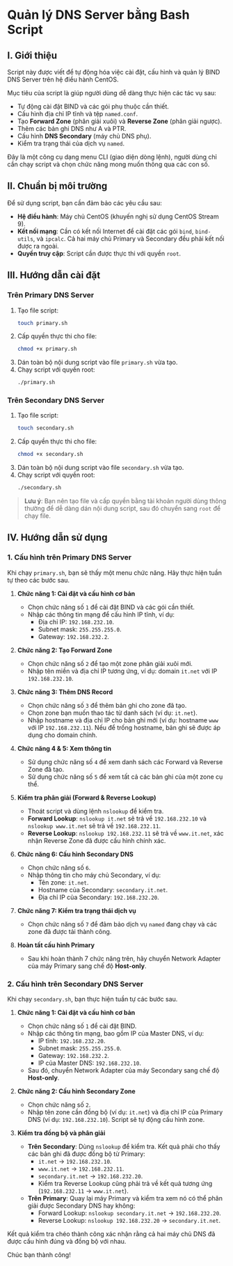 # Quản lý DNS Server bằng Bash Script

## I. Giới thiệu

Script này được viết để tự động hóa việc cài đặt, cấu hình và quản lý BIND DNS Server trên hệ điều hành CentOS.

Mục tiêu của script là giúp người dùng dễ dàng thực hiện các tác vụ sau:
*   Tự động cài đặt BIND và các gói phụ thuộc cần thiết.
*   Cấu hình địa chỉ IP tĩnh và tệp `named.conf`.
*   Tạo **Forward Zone** (phân giải xuôi) và **Reverse Zone** (phân giải ngược).
*   Thêm các bản ghi DNS như A và PTR.
*   Cấu hình **DNS Secondary** (máy chủ DNS phụ).
*   Kiểm tra trạng thái của dịch vụ `named`.

Đây là một công cụ dạng menu CLI (giao diện dòng lệnh), người dùng chỉ cần chạy script và chọn chức năng mong muốn thông qua các con số.

## II. Chuẩn bị môi trường

Để sử dụng script, bạn cần đảm bảo các yêu cầu sau:
*   **Hệ điều hành**: Máy chủ CentOS (khuyến nghị sử dụng CentOS Stream 9).
*   **Kết nối mạng**: Cần có kết nối Internet để cài đặt các gói `bind`, `bind-utils`, và `ipcalc`. Cả hai máy chủ Primary và Secondary đều phải kết nối được ra ngoài.
*   **Quyền truy cập**: Script cần được thực thi với quyền `root`.

## III. Hướng dẫn cài đặt

### Trên Primary DNS Server

1.  Tạo file script:
    ```bash
    touch primary.sh
    ```
2.  Cấp quyền thực thi cho file:
    ```bash
    chmod +x primary.sh
    ```
3.  Dán toàn bộ nội dung script vào file `primary.sh` vừa tạo.
4.  Chạy script với quyền root:
    ```bash
    ./primary.sh
    ```

### Trên Secondary DNS Server

1.  Tạo file script:
    ```bash
    touch secondary.sh
    ```
2.  Cấp quyền thực thi cho file:
    ```bash
    chmod +x secondary.sh
    ```
3.  Dán toàn bộ nội dung script vào file `secondary.sh` vừa tạo.
4.  Chạy script với quyền root:
    ```bash
    ./secondary.sh
    ```

> **Lưu ý**: Bạn nên tạo file và cấp quyền bằng tài khoản người dùng thông thường để dễ dàng dán nội dung script, sau đó chuyển sang `root` để chạy file.

## IV. Hướng dẫn sử dụng

### 1. Cấu hình trên Primary DNS Server

Khi chạy `primary.sh`, bạn sẽ thấy một menu chức năng. Hãy thực hiện tuần tự theo các bước sau.

1.  **Chức năng 1: Cài đặt và cấu hình cơ bản**
    *   Chọn chức năng số `1` để cài đặt BIND và các gói cần thiết.
    *   Nhập các thông tin mạng để cấu hình IP tĩnh, ví dụ:
        *   Địa chỉ IP: `192.168.232.10`.
        *   Subnet mask: `255.255.255.0`.
        *   Gateway: `192.168.232.2`.

2.  **Chức năng 2: Tạo Forward Zone**
    *   Chọn chức năng số `2` để tạo một zone phân giải xuôi mới.
    *   Nhập tên miền và địa chỉ IP tương ứng, ví dụ: domain `it.net` với IP `192.168.232.10`.

3.  **Chức năng 3: Thêm DNS Record**
    *   Chọn chức năng số `3` để thêm bản ghi cho zone đã tạo.
    *   Chọn zone bạn muốn thao tác từ danh sách (ví dụ: `it.net`).
    *   Nhập hostname và địa chỉ IP cho bản ghi mới (ví dụ: hostname `www` với IP `192.168.232.11`). Nếu để trống hostname, bản ghi sẽ được áp dụng cho domain chính.

4.  **Chức năng 4 & 5: Xem thông tin**
    *   Sử dụng chức năng số `4` để xem danh sách các Forward và Reverse Zone đã tạo.
    *   Sử dụng chức năng số `5` để xem tất cả các bản ghi của một zone cụ thể.

5.  **Kiểm tra phân giải (Forward & Reverse Lookup)**
    *   Thoát script và dùng lệnh `nslookup` để kiểm tra.
    *   **Forward Lookup**: `nslookup it.net` sẽ trả về `192.168.232.10` và `nslookup www.it.net` sẽ trả về `192.168.232.11`.
    *   **Reverse Lookup**: `nslookup 192.168.232.11` sẽ trả về `www.it.net`, xác nhận Reverse Zone đã được cấu hình chính xác.

6.  **Chức năng 6: Cấu hình Secondary DNS**
    *   Chọn chức năng số `6`.
    *   Nhập thông tin cho máy chủ Secondary, ví dụ:
        *   Tên zone: `it.net`.
        *   Hostname của Secondary: `secondary.it.net`.
        *   Địa chỉ IP của Secondary: `192.168.232.20`.

7.  **Chức năng 7: Kiểm tra trạng thái dịch vụ**
    *   Chọn chức năng số `7` để đảm bảo dịch vụ `named` đang chạy và các zone đã được tải thành công.

8.  **Hoàn tất cấu hình Primary**
    *   Sau khi hoàn thành 7 chức năng trên, hãy chuyển Network Adapter của máy Primary sang chế độ **Host-only**.

### 2. Cấu hình trên Secondary DNS Server

Khi chạy `secondary.sh`, bạn thực hiện tuần tự các bước sau.

1.  **Chức năng 1: Cài đặt và cấu hình cơ bản**
    *   Chọn chức năng số `1` để cài đặt BIND.
    *   Nhập các thông tin mạng, bao gồm IP của Master DNS, ví dụ:
        *   IP tĩnh: `192.168.232.20`.
        *   Subnet mask: `255.255.255.0`.
        *   Gateway: `192.168.232.2`.
        *   IP của Master DNS: `192.168.232.10`.
    *   Sau đó, chuyển Network Adapter của máy Secondary sang chế độ **Host-only**.

2.  **Chức năng 2: Cấu hình Secondary Zone**
    *   Chọn chức năng số `2`.
    *   Nhập tên zone cần đồng bộ (ví dụ: `it.net`) và địa chỉ IP của Primary DNS (ví dụ: `192.168.232.10`). Script sẽ tự động cấu hình zone.

3.  **Kiểm tra đồng bộ và phân giải**
    *   **Trên Secondary**: Dùng `nslookup` để kiểm tra. Kết quả phải cho thấy các bản ghi đã được đồng bộ từ Primary:
        *   `it.net` -> `192.168.232.10`.
        *   `www.it.net` -> `192.168.232.11`.
        *   `secondary.it.net` -> `192.168.232.20`.
        *   Kiểm tra Reverse Lookup cũng phải trả về kết quả tương ứng (`192.168.232.11` -> `www.it.net`).
    *   **Trên Primary**: Quay lại máy Primary và kiểm tra xem nó có thể phân giải được Secondary DNS hay không:
        *   Forward Lookup: `nslookup secondary.it.net` -> `192.168.232.20`.
        *   Reverse Lookup: `nslookup 192.168.232.20` -> `secondary.it.net`.

Kết quả kiểm tra chéo thành công xác nhận rằng cả hai máy chủ DNS đã được cấu hình đúng và đồng bộ với nhau.

Chúc bạn thành công!